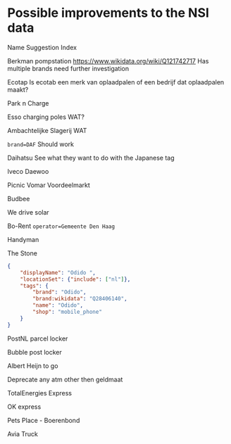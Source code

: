 # Possible improvements to the NSI data

Name Suggestion Index

Berkman pompstation
<https://www.wikidata.org/wiki/Q121742717>
Has multiple brands need further investigation

Ecotap
Is ecotab een merk van oplaadpalen of een bedrijf dat oplaadpalen maakt?

Park n Charge

Esso charging poles
WAT?

Ambachtelijke Slagerij
WAT

`brand=DAF`
Should work

Daihatsu
See what they want to do with the Japanese tag

Iveco
Daewoo

Picnic
Vomar Voordeelmarkt

Budbee

We drive solar

Bo-Rent
`operator=Gemeente Den Haag`

Handyman

The Stone

```json
{
	"displayName": "Odido ",
	"locationSet": {"include": ["nl"]},
	"tags": {
		"brand": "Odido",
		"brand:wikidata": "Q28406140",
		"name": "Odido",
		"shop": "mobile_phone"
	}
}
```

PostNL parcel locker

Bubble post locker

Albert Heijn to go

Deprecate any atm other then geldmaat

TotalEnergies Express

OK express

Pets Place - Boerenbond

Avia Truck
